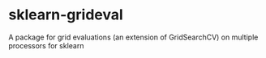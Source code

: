 sklearn-grideval
================

A package for grid evaluations (an extension of GridSearchCV) on multiple processors for sklearn